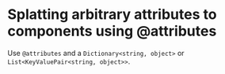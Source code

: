 # Splatting arbitrary attributes to components using @attributes 

Use `@attributes` and a `Dictionary<string, object>` or `List<KeyValuePair<string, object>>`.